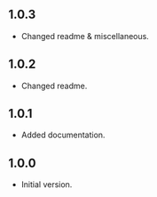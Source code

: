 ## 1.0.3

- Changed readme & miscellaneous.

## 1.0.2

- Changed readme.

## 1.0.1

- Added documentation.

## 1.0.0

- Initial version.